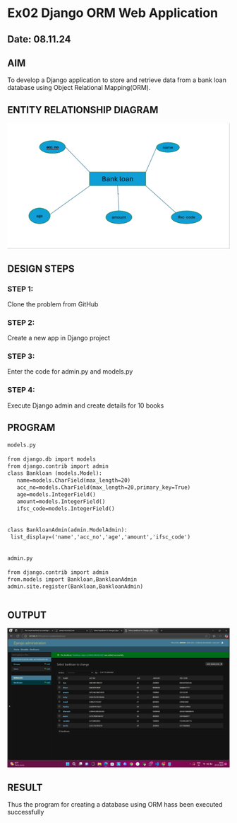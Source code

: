 # Ex02 Django ORM Web Application
## Date: 08.11.24

## AIM
To develop a Django application to store and retrieve data from a bank loan database using Object Relational Mapping(ORM).

## ENTITY RELATIONSHIP DIAGRAM
![alt text](screenshors.png)


## DESIGN STEPS

### STEP 1:
Clone the problem from GitHub

### STEP 2:
Create a new app in Django project

### STEP 3:
Enter the code for admin.py and models.py

### STEP 4:
Execute Django admin and create details for 10 books

## PROGRAM
```
models.py

from django.db import models
from django.contrib import admin
class Bankloan (models.Model):
   name=models.CharField(max_length=20)
   acc_no=models.CharField(max_length=20,primary_key=True)
   age=models.IntegerField()
   amount=models.IntegerField()
   ifsc_code=models.IntegerField()
   

class BankloanAdmin(admin.ModelAdmin):
 list_display=('name','acc_no','age','amount','ifsc_code')

 
admin.py

from django.contrib import admin
from.models import Bankloan,BankloanAdmin
admin.site.register(Bankloan,BankloanAdmin)


```


## OUTPUT
![alt text](<Screenshot (12).png>)

## RESULT
Thus the program for creating a database using ORM hass been executed successfully

